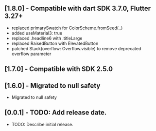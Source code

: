 ## [1.8.0] - Compatible with dart SDK 3.7.0, Flutter 3.27+
* replaced primarySwatch for ColorScheme.fromSeed(..)
* added useMaterial3: true
* replaced .headline6 with .titleLarge
* replaced RaisedButton with ElevatedButton
* patched Stack(overflow: Overflow.visible) to remove deprecated overflow parameter

## [1.7.0] - Compatible with SDK 2.5.0


## [1.6.0] - Migrated to null safety

* Migrated to null safety


## [0.0.1] - TODO: Add release date.

* TODO: Describe initial release.
